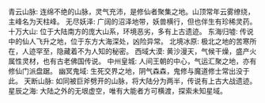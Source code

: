 青云山脉: 连绵不绝的山脉，灵气充沛，是修仙者聚集之地。山顶常年云雾缭绕，主峰名为天柱峰。
无尽妖泽: 广阔的沼泽地带，妖兽横行，但也伴生有珍稀灵药。
十万大山: 位于大陆南方的庞大山系，环境恶劣，多有上古遗迹。
东海归墟: 传说中的仙人飞升之地，位于东方大海深处，凶险异常。
北境冰原: 极北之地的苦寒所在，人迹罕至，隐藏着不为人知的秘密。
西域大漠: 黄沙漫天，气候干燥，盛产火属性灵材，也有古老佛国传说。
中州皇城: 人间王朝的中心，气运汇聚之地，亦有修仙门派盘踞。
幽冥鬼域: 生死交界之地，阴气森森，鬼修与魔道修士常出没于此。
天断山脉: 如同被巨斧劈开的山脉，将大陆分为两半，传说有上古大战遗迹。
星辰之海: 大陆之外的无垠虚空，唯有大能者方可横渡，探索未知星域。

